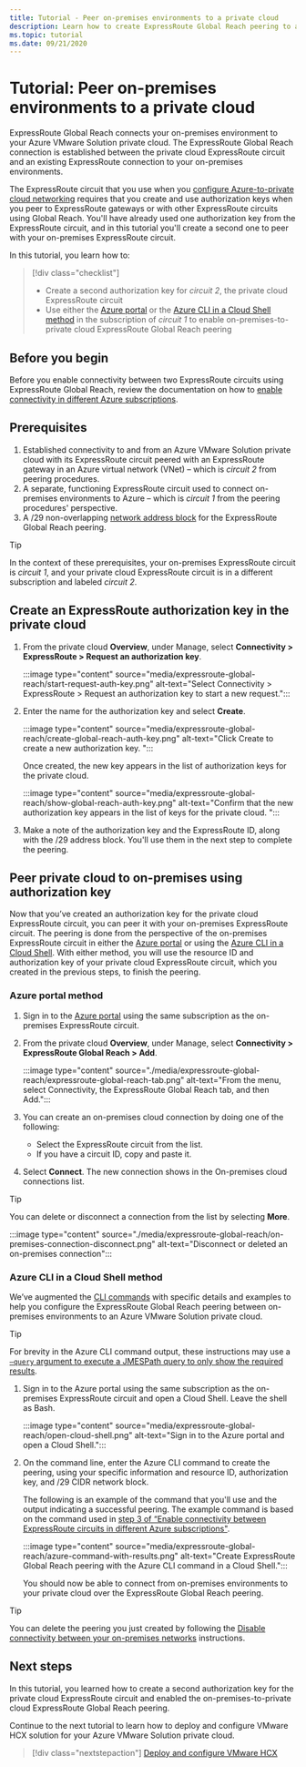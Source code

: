 ```yaml
---
title: Tutorial - Peer on-premises environments to a private cloud
description: Learn how to create ExpressRoute Global Reach peering to a private cloud in an Azure VMware Solution.
ms.topic: tutorial
ms.date: 09/21/2020
---
```


# Tutorial: Peer on-premises environments to a private cloud

ExpressRoute Global Reach connects your on-premises environment to your Azure VMware Solution private cloud. The ExpressRoute Global Reach connection is established between the private cloud ExpressRoute circuit and an existing ExpressRoute connection to your on-premises environments. 

The ExpressRoute circuit that you use when you [configure Azure-to-private cloud networking](tutorial-configure-networking.md) requires that you create and use authorization keys when you peer to ExpressRoute gateways or with other ExpressRoute circuits using Global Reach. You'll have already used one authorization key from the ExpressRoute circuit, and in this tutorial you'll create a second one to peer with your on-premises ExpressRoute circuit.

In this tutorial, you learn how to:

> [!div class="checklist"]
> * Create a second authorization key for _circuit 2_, the private cloud ExpressRoute circuit
> * Use either the [Azure portal](#azure-portal-method) or the [Azure CLI in a Cloud Shell method](#azure-cli-in-a-cloud-shell-method) in the subscription of _circuit 1_ to enable on-premises-to-private cloud ExpressRoute Global Reach peering


## Before you begin

Before you enable connectivity between two ExpressRoute circuits using ExpressRoute Global Reach, review the documentation on how to [enable connectivity in different Azure subscriptions](../expressroute/expressroute-howto-set-global-reach-cli.md#enable-connectivity-between-expressroute-circuits-in-different-azure-subscriptions).  


## Prerequisites

1. Established connectivity to and from an Azure VMware Solution private cloud with its ExpressRoute circuit peered with an ExpressRoute gateway in an Azure virtual network (VNet) – which is _circuit 2_ from peering procedures.  
1. A separate, functioning ExpressRoute circuit used to connect on-premises environments to Azure – which is _circuit 1_ from the peering procedures' perspective.
1. A /29 non-overlapping [network address block](../expressroute/expressroute-routing.md#ip-addresses-used-for-peerings) for the ExpressRoute Global Reach peering.

> [!TIP]
> In the context of these prerequisites, your on-premises ExpressRoute circuit is _circuit 1_, and your private cloud ExpressRoute circuit is in a different subscription and labeled _circuit 2_. 


## Create an ExpressRoute authorization key in the private cloud

1. From the private cloud **Overview**, under Manage, select **Connectivity > ExpressRoute > Request an authorization key**.

   :::image type="content" source="media/expressroute-global-reach/start-request-auth-key.png" alt-text="Select Connectivity > ExpressRoute > Request an authorization key to start a new request.":::

2. Enter the name for the authorization key and select **Create**. 

   :::image type="content" source="media/expressroute-global-reach/create-global-reach-auth-key.png" alt-text="Click Create to create a new authorization key. ":::

   Once created, the new key appears in the list of authorization keys for the private cloud. 

   :::image type="content" source="media/expressroute-global-reach/show-global-reach-auth-key.png" alt-text="Confirm that the new authorization key appears in the list of keys for the private cloud. ":::

3. Make a note of the authorization key and the ExpressRoute ID, along with the /29 address block. You'll use them in the next step to complete the peering. 

## Peer private cloud to on-premises using authorization key

Now that you’ve created an authorization key for the private cloud ExpressRoute circuit, you can peer it with your on-premises ExpressRoute circuit.  The peering is done from the perspective of the on-premises ExpressRoute circuit in either the [Azure portal](#azure-portal-method) or using the [Azure CLI in a Cloud Shell](#azure-cli-in-a-cloud-shell-method). With either method, you will use the resource ID and authorization key of your private cloud ExpressRoute circuit, which you created in the previous steps, to finish the peering.

### Azure portal method

1. Sign in to the [Azure portal](https://portal.azure.com) using the same subscription as the on-premises ExpressRoute circuit.

1. From the private cloud **Overview**, under Manage, select **Connectivity > ExpressRoute Global Reach > Add**.

   :::image type="content" source="./media/expressroute-global-reach/expressroute-global-reach-tab.png" alt-text="From the menu, select Connectivity, the ExpressRoute Global Reach tab, and then Add.":::

1. You can create an on-premises cloud connection by doing one of the following:

   - Select the ExpressRoute circuit from the list.
   - If you have a circuit ID, copy and paste it.

1. Select **Connect**. The new connection shows in the On-premises cloud connections list.  

>[!TIP]
>You can delete or disconnect a connection from the list by selecting **More**.  
>
> :::image type="content" source="./media/expressroute-global-reach/on-premises-connection-disconnect.png" alt-text="Disconnect or deleted an on-premises connection":::

### Azure CLI in a Cloud Shell method

We’ve augmented the [CLI commands](../expressroute/expressroute-howto-set-global-reach-cli.md) with specific details and examples to help you configure the ExpressRoute Global Reach peering between on-premises environments to an Azure VMware Solution private cloud.  

> [!TIP]  
> For brevity in the Azure CLI command output, these instructions may use a [`–query` argument to execute a JMESPath query to only show the required results](/cli/azure/query-azure-cli).


1. Sign in to the Azure portal using the same subscription as the on-premises ExpressRoute circuit and open a Cloud Shell. Leave the shell as Bash.
 
   :::image type="content" source="media/expressroute-global-reach/open-cloud-shell.png" alt-text="Sign in to the Azure portal and open a Cloud Shell.":::
 
2. On the command line, enter the Azure CLI command to create the peering, using your specific information and resource ID, authorization key, and /29 CIDR network block. 

   The following is an example of the command that you'll use and the output indicating a successful peering. The example command is based on the command used in [step 3 of “Enable connectivity between ExpressRoute circuits in different Azure subscriptions"](../expressroute/expressroute-howto-set-global-reach-cli.md#enable-connectivity-between-expressroute-circuits-in-different-azure-subscriptions).

   :::image type="content" source="media/expressroute-global-reach/azure-command-with-results.png" alt-text="Create ExpressRoute Global Reach peering with the Azure CLI command in a Cloud Shell.":::
 
   You should now be able to connect from on-premises environments to your private cloud over the ExpressRoute Global Reach peering.

> [!TIP]
> You can delete the peering you just created by following the [Disable connectivity between your on-premises networks](../expressroute/expressroute-howto-set-global-reach-cli.md#disable-connectivity-between-your-on-premises-networks) instructions.


## Next steps

In this tutorial, you learned how to create a second authorization key for the private cloud ExpressRoute circuit and enabled the on-premises-to-private cloud ExpressRoute Global Reach peering. 

Continue to the next tutorial to learn how to deploy and configure VMware HCX solution for your Azure VMware Solution private cloud.

> [!div class="nextstepaction"]
> [Deploy and configure VMware HCX](tutorial-deploy-vmware-hcx.md)


<!-- LINKS - external-->

<!-- LINKS - internal -->
